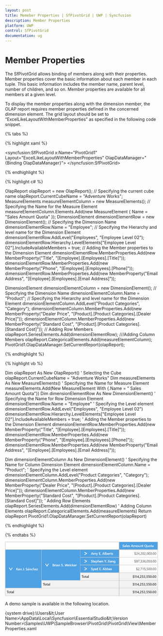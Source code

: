 ```yaml
---
layout: post
title: Memeber Properties | SfPivotGrid | UWP | Syncfusion
description: Member Properties
platform: UWP
control: SfPivotGrid
documentation: ug
---
```


# Member Properties

The SfPivotGrid allows binding of members along with their properties. Member properties cover the basic information about each member in each tuple. This basic information includes the member name, parent level, number of children, and so on. Member properties are available for all members at a given level.

To display the member properties along with the dimension member, the OLAP report requires member properties defined in the concerned dimension element. The grid layout should be set to “ExcelLikeLayoutWithMemberProperties” as specified in the following code snippet.

{% tabs %}

{% highlight xaml %}

<syncfusion:SfPivotGrid x:Name="PivotGrid1" Layout="ExcelLikeLayoutWithMemberProperties"
                        OlapDataManager="{Binding OlapDataManager}">
</syncfusion:SfPivotGrid>

{% endhighlight %}

{% highlight c# %}

OlapReport olapReport = new OlapReport();
// Specifying the current cube name
olapReport.CurrentCubeName = "Adventure Works";
MeasureElements measureElementColumn = new MeasureElements();
// Specifying the Name for the Measure Element
measureElementColumn.Elements.Add(new MeasureElement { Name = "Sales Amount Quota" });
DimensionElement dimensionElementRow = new DimensionElement();
// Specifying the Dimension Name
dimensionElementRow.Name = "Employee";
// Specifying the Hierarchy and level name for the Dimension Element
dimensionElementRow.AddLevel("Employees", "Employee Level 02");
dimensionElementRow.Hierarchy.LevelElements["Employee Level 02"].IncludeAvailableMembers = true;
// Adding the Member properties to the Dimension Element
dimensionElementRow.MemberProperties.Add(new MemberProperty("Title", "[Employee].[Employees].[Title]"));
dimensionElementRow.MemberProperties.Add(new MemberProperty("Phone", "[Employee].[Employees].[Phone]"));
dimensionElementRow.MemberProperties.Add(new MemberProperty("Email Address", "[Employee].[Employees].[Email Address]"));

DimensionElement dimensionElementColumn = new DimensionElement();
// Specifying the Dimension Name
dimensionElementColumn.Name = "Product";
// Specifying the Hierarchy and level name for the Dimension Element
dimensionElementColumn.AddLevel("Product Categories", "Category");
dimensionElementColumn.MemberProperties.Add(new MemberProperty("Dealer Price", "[Product].[Product Categories].[Dealer Price]"));
dimensionElementColumn.MemberProperties.Add(new MemberProperty("Standard Cost", "[Product].[Product Categories].[Standard Cost]"));
// Adding Row Members
olapReport.SeriesElements.Add(dimensionElementRow);
///Adding Column Members
olapReport.CategoricalElements.Add(measureElementColumn);
PivotGrid1.OlapDataManager.SetCurrentReport(olapReport);

{% endhighlight %}

{% highlight vb %}

Dim olapReport As New OlapReport()
' Selecting the Cube
olapReport.CurrentCubeName = "Adventure Works"
Dim measureElements As New MeasureElements()
' Specifying the Name for Measure Element
measureElements.Add(New MeasureElement With {.Name = " Sales Amount Quota"})
Dim dimensionElementRow As New DimensionElement()
' Specifying the Name for Row Dimension Element
dimensionElementRow.Name = "Employee"
' Specifying the Level element
dimensionElementRow.AddLevel("Employees", "Employee Level 02")
dimensionElementRow.Hierarchy.LevelElements["Employee Level 02"].IncludeAvailableMembers = true;
' Adding the Member properties to the Dimension Element
dimensionElementRow.MemberProperties.Add(new MemberProperty("Title", "[Employee].[Employees].[Title]"));
dimensionElementRow.MemberProperties.Add(new MemberProperty("Phone", "[Employee].[Employees].[Phone]"));
dimensionElementRow.MemberProperties.Add(new MemberProperty("Email Address", "[Employee].[Employees].[Email Address]"));

Dim dimensionElementColumn As New DimensionElement()
' Specifying the Name for Column Dimension Element
dimensionElementColumn.Name = "Product";
' Specifying the Level element
dimensionElementColumn.AddLevel("Product Categories", "Category");
dimensionElementColumn.MemberProperties.Add(new MemberProperty("Dealer Price", "[Product].[Product Categories].[Dealer Price]"));
dimensionElementColumn.MemberProperties.Add(new MemberProperty("Standard Cost", "[Product].[Product Categories].[Standard Cost]"));
' Adding Row Elements
olapReport.SeriesElements.Add(dimensionElementRow)
' Adding Column Elements
olapReport.CategoricalElements.Add(measureElements)
Return olapReport
PivotGrid1.OlapDataManager.SetCurrentReport(olapReport)

{% endhighlight %}

{% endtabs %}

![](Member-Properties_images/Member-properties_image1.png)

A demo sample is available in the following location.

{system drive}:\Users\&lt;User Name&gt;\AppData\Local\Syncfusion\EssentialStudio\&lt;Version Number&gt;\Samples\UWP\SampleBrowser\PivotGrid\PivotGrid\View\MemberProperties.xaml
